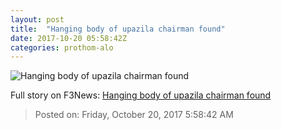 ```yaml
---
layout: post
title:  "Hanging body of upazila chairman found"
date: 2017-10-20 05:58:42Z
categories: prothom-alo
---
```


![Hanging body of upazila chairman found](http://en.prothom-alo.com/contents/cache/images/1200x630x1/uploads/media/2016/08/05/46da1056a973763f9572b6fba265d819-sherpur.png?jadewits_media_id=106045)




Full story on F3News: [Hanging body of upazila chairman found](http://www.f3nws.com/n/TfvkzH)

> Posted on: Friday, October 20, 2017 5:58:42 AM
